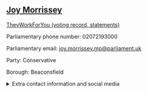 ## <a href="https://members.parliament.uk/member/4759/contact">Joy Morrissey</a>

<a href="https://www.theyworkforyou.com/mp/25878/joy_morrissey/beaconsfield">TheyWorkForYou (voting record, statements)</a> 

Parliamentary phone number: 02072193000 

Parliamentary email: joy.morrissey.mp@parliament.uk 

Party: Conservative 

Borough: Beaconsfield 

<details><summary>Extra contact information and social media</summary> 
<li>Website:</li>
<li>Twitter:</li>
<li>Constituency office phone number:</li>
<li>Constituency office email:</li>
<li>Facebook:</li>
<li>Instagram:</li>
<li>Youtube:</li>
<li>Linkedin:</li>
<li>Government department phone number:</li>
<li>Government department email:</li>
<li>Threads:</li>
<li>Party office phone number:</li>
<li>Party office email:</li>
<li>Tiktok:</li>
</details>